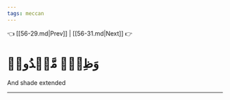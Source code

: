 ```yaml
---
tags: meccan
---
```


👈 [[56-29.md|Prev]] | [[56-31.md|Next]] 👉

# وَظِلّٖ مَّمۡدُودٖ

And shade extended

---

